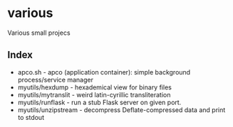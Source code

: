 # various
Various small projecs

## Index
- apco.sh - apco (application container): simple background process/service manager
- myutils/hexdump - hexademical view for binary files
- myutils/mytranslit - weird latin-cyrillic transliteration
- myutils/runflask - run a stub Flask server on given port.
- myutils/unzipstream - decompress Deflate-compressed data and print to stdout

